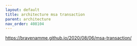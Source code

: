 ```yaml
---
layout: default
title: architecture msa transaction
parent: architecture
nav_order: 408104
---
```


https://bravenamme.github.io/2020/08/06/msa-transaction/
